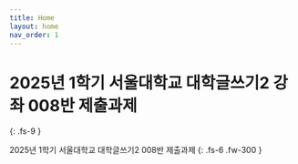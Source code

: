 ```yaml
---
title: Home
layout: home
nav_order: 1
---
```


# 2025년 1학기 **서울대학교 대학글쓰기2** 강좌 008반 제출과제
{: .fs-9 }

2025년 1학기 서울대학교 대학글쓰기2 008반 제출과제
{: .fs-6 .fw-300 }